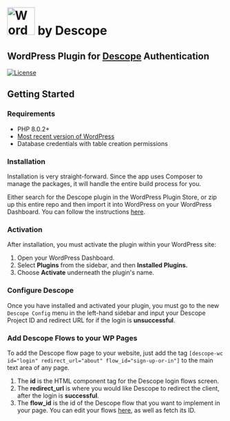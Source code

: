 # <a title="WordPress, GPL &lt;http://www.gnu.org/licenses/gpl.html&gt;, via Wikimedia Commons" href="https://wordpress.org/"><img width="64" alt="WordPress blue logo" src="https://upload.wikimedia.org/wikipedia/commons/thumb/9/98/WordPress_blue_logo.svg/64px-WordPress_blue_logo.svg.png"></a> by Descope

## WordPress Plugin for [Descope](https://www.descope.com/) Authentication

[![License](https://img.shields.io/packagist/l/auth0/auth0-php)](https://doge.mit-license.org/)

## Getting Started

### Requirements

- PHP 8.0.2+
- [Most recent version of WordPress](https://wordpress.org/news/category/releases/)
- Database credentials with table creation permissions

### Installation

Installation is very straight-forward. Since the app uses Composer to manage the packages, it will handle the entire build process for you.

Either search for the Descope plugin in the WordPress Plugin Store, or zip up this entire repo and then import it into WordPress on your WordPress Dashboard. You can follow the instructions [here](https://www.wpbeginner.com/beginners-guide/step-by-step-guide-to-install-a-wordpress-plugin-for-beginners/).

### Activation

After installation, you must activate the plugin within your WordPress site:

1. Open your WordPress Dashboard.
2. Select **Plugins** from the sidebar, and then **Installed Plugins.**
3. Choose **Activate** underneath the plugin's name.

### Configure Descope

Once you have installed and activated your plugin, you must go to the new `Descope Config` menu in the left-hand sidebar and input your Descope Project ID and redirect URL for if the login is **unsuccessful**.

### Add Descope Flows to your WP Pages

To add the Descope flow page to your website, just add the tag `[descope-wc id="login" redirect_url="about" flow_id="sign-up-or-in"]` to the main text area of any page.

1. The **id** is the HTML component tag for the Descope login flows screen.
2. The **redirect_url** is where you would like Descope to redirect the client, after the login is **successful**.
3. The **flow_id** is the id of the Descope flow that you want to implement in your page. You can edit your flows [here](https://app.descope.com/flows), as well as fetch its ID.
